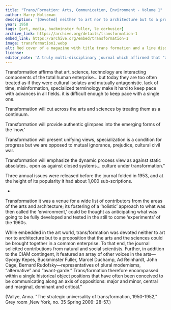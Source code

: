 ```yaml
---
title: "Trans/Formation: Arts, Communication, Environment - Volume 1"
author: Harry Holtzman
description: '[Devoted] neither to art nor to architecture but to a proposition that the arts and the sciences could be brought together in a common enterprise.'
year: 1950
tags: [art, media, buckminster fuller, le corbusier]
archive_link: https://archive.org/details/transformation-1
embed_link: https://archive.org/embed/transformation-1
image: transformation1.webp
alt: Red cover of a magazine with title trans formation and a line dissection the title, with subtitle categories arts, communication and environment. A listing of contents below and a giant 1 for the volume and 1 for the issue along with the year 1953 listed.
license: 
editor_note: 'A truly multi-disciplinary journal which affirmed that "art, science, technology are interacting components of the total human enterprise..." This publication, which existed for only three issues, treated the arts and sciences "as a continuum." --Public Collectors'
---
```


Transformation affirms that art, science, technology are interacting components of the total human enterprise… but today they are too often treated as if they were cultural isolates and mutually antagonistic. lack of time, misinformation, specialized terminology make it hard to keep pace with advances in all fields. it is difficult enough to keep pace with a single one.

Transformation will cut across the arts and sciences by treating them as a continuum.

Transformation will provide authentic glimpses into the emerging forms of the ‘now.’

Transformation will present unifying views, specialization is a condition for progress but we are opposed to mutual ignorance, prejudice, cultural civil war.

Transformation will emphasize the dynamic process view as against static absolutes.. open as against closed systems… culture under transformation.”

Three annual issues were released before the journal folded in 1953, and at the height of its popularity it had about 1,000 sub-scriptions.

*

 Transformation it was a venue for a wide list of contributors from the areas of the arts and architecture; its fostering of a ‘holistic’ approach to what was then called the ‘environment,’ could be thought as anticipating what was going to be fully developed and tested in the still to come ‘experiments’ of the 1960s.

While embedded in the art world, trans/formation was devoted neither to art nor to architecture but to a proposition that the arts and the sciences could be brought together in a common enterprise. To that end, the journal solicited contributions from natural and social scientists. Further, in addition to the CIAM contingent, it featured an array of other voices in the arts—Gyorgy Kepes, Buckminster Fuller, Marcel Duchamp, Ad Reinhardt, John Cage, Bernard Rudofsky—representatives of plural modernisms, “alternative” and “avant-garde.” Trans/formation therefore encompassed within a single historical object positions that have often been conceived to be communicating along an axis of oppositions: major and minor, central and marginal, dominant and critical.”

(Vallye, Anna. "The strategic universality of trans/formation, 1950-1952," Grey room ,New York, no. 35 Spring 2009: 28-57.)

